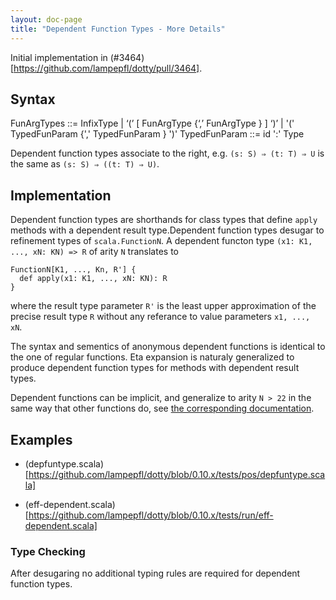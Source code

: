 ```yaml
---
layout: doc-page
title: "Dependent Function Types - More Details"
---
```


Initial implementation in (#3464)[https://github.com/lampepfl/dotty/pull/3464].

## Syntax

FunArgTypes       ::=  InfixType
                    |  ‘(’ [ FunArgType {‘,’ FunArgType } ] ‘)’
                    |  '(' TypedFunParam {',' TypedFunParam } ')'
TypedFunParam     ::=  id ':' Type

Dependent function types associate to the right, e.g.
`(s: S) ⇒ (t: T) ⇒ U` is the same as `(s: S) ⇒ ((t: T) ⇒ U)`.

## Implementation

Dependent function types are shorthands for class types that define `apply`
methods with a dependent result type.Dependent function types desugar to
refinement types of `scala.FunctionN`. A dependent functon type
`(x1: K1, ..., xN: KN) => R` of arity `N` translates to

    FunctionN[K1, ..., Kn, R'] {
      def apply(x1: K1, ..., xN: KN): R
    }

where the result type parameter `R'` is the least upper approximation of the
precise result type `R` without any referance to value parameters `x1, ..., xN`.

The syntax and sementics of anonymous dependent functions is identical to the
one of regular functions. Eta expansion is naturaly generalized to produce
dependent function types for methods with dependent result types.

Dependent functions can be implicit, and generalize to arity `N > 22` in the
same way that other functions do, see [the corresponding
documentation](https://dotty.epfl.ch/docs/reference/dropped/limit22.html).

## Examples

- (depfuntype.scala)[https://github.com/lampepfl/dotty/blob/0.10.x/tests/pos/depfuntype.scala]

- (eff-dependent.scala)[https://github.com/lampepfl/dotty/blob/0.10.x/tests/run/eff-dependent.scala]

### Type Checking

After desugaring no additional typing rules are required for dependent function types.
